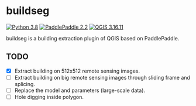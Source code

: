 # buildseg
[![Python 3.8](https://img.shields.io/badge/python-3.8-red.svg)](https://www.python.org/downloads/release/python-360/) [![PaddlePaddle 2.2](https://img.shields.io/badge/paddlepaddle-2.2-green.svg)](https://www.python.org/downloads/release/python-360/) [![QGIS 3.16.11](https://img.shields.io/badge/qgis-3.16.11-blue.svg)](https://www.python.org/downloads/release/python-360/)

buildseg is a building extraction plugin of QGIS based on PaddlePaddle.

## TODO

- [x] Extract building on 512x512 remote sensing images.
- [ ] Extract building on big remote sensing images through sliding frame and splicing.
- [ ] Replace the model and parameters (large-scale data).
- [ ] Hole digging inside polygon.
